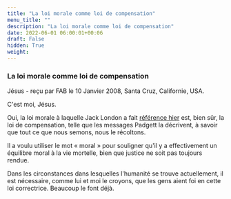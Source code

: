 ```yaml
---
title: "La loi morale comme loi de compensation"
menu_title: ""
description: "La loi morale comme loi de compensation"
date: 2022-06-01 06:00:01+00:06
draft: False
hidden: True
weight:
---
```

### La loi morale comme loi de compensation

Jésus - reçu par FAB le 10 Janvier 2008, Santa Cruz, Californie, USA.

C'est moi, Jésus.

Oui, la loi morale à laquelle Jack London a fait [référence hier](/fr-contemporary-messages/fr-contemporary-messages-by-date-order/fr-contemporary-messages-2008/fr-2008-1-9-1-fab-jack-london/) est, bien sûr, la loi de compensation, telle que les messages Padgett la décrivent, à savoir que tout ce que nous semons, nous le récoltons.

Il a voulu utiliser le mot « moral » pour souligner qu'il y a effectivement un équilibre moral à la vie mortelle, bien que justice ne soit pas toujours rendue.

Dans les circonstances dans lesquelles l'humanité se trouve actuellement, il est nécessaire, comme lui et moi le croyons, que les gens aient foi en cette loi correctrice. Beaucoup le font déjà.
